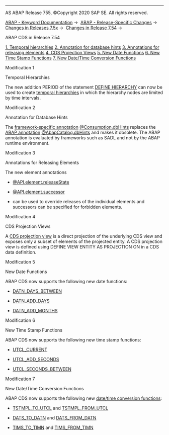   

* * *

AS ABAP Release 755, ©Copyright 2020 SAP SE. All rights reserved.

[ABAP - Keyword Documentation](https://help.sap.com/doc/abapdocu_755_index_htm/7.55/en-US/abenabap.htm) →  [ABAP - Release-Specific Changes](https://help.sap.com/doc/abapdocu_755_index_htm/7.55/en-US/abennews.htm) →  [Changes in Releases 7.5x](https://help.sap.com/doc/abapdocu_755_index_htm/7.55/en-US/abennews-75.htm) →  [Changes in Release 7.54](https://help.sap.com/doc/abapdocu_755_index_htm/7.55/en-US/abennews-754.htm) → 

ABAP CDS in Release 7.54

[1\. Temporal hierarchies](#!ABAP_MODIFICATION_1@1@)
[2\. Annotation for database hints](#!ABAP_MODIFICATION_2@2@)
[3\. Annotations for releasing elements](#!ABAP_MODIFICATION_3@3@)
[4\. CDS Projection Views](#!ABAP_MODIFICATION_4@4@)
[5\. New Date Functions](#!ABAP_MODIFICATION_5@5@)
[6\. New Time Stamp Functions](#!ABAP_MODIFICATION_6@6@)
[7\. New Date/Time Conversion Functions](#!ABAP_MODIFICATION_7@7@)

Modification 1

Temporal Hierarchies

The new addition PERIOD of the statement [DEFINE HIERARCHY](https://help.sap.com/doc/abapdocu_755_index_htm/7.55/en-US/abencds_f1_define_hierarchy.htm) can now be used to create [temporal hierarchies](https://help.sap.com/doc/abapdocu_755_index_htm/7.55/en-US/abentemporal_hierarchy_glosry.htm "Glossary Entry") in which the hierarchy nodes are limited by time intervals.

Modification 2

Annotation for Database Hints

The [framework-specific annotation](https://help.sap.com/doc/abapdocu_755_index_htm/7.55/en-US/abenfrmwrk_annotation_glosry.htm "Glossary Entry") [@Consumption.dbHints](https://help.sap.com/doc/abapdocu_755_index_htm/7.55/en-US/abencds_annotations_frmwrk_tables.htm) replaces the [ABAP annotation](https://help.sap.com/doc/abapdocu_755_index_htm/7.55/en-US/abenabap_annotation_glosry.htm "Glossary Entry") [@AbapCatalog.dbHints](https://help.sap.com/doc/abapdocu_755_index_htm/7.55/en-US/abencds_annotations_abap_tables.htm) and makes it obsolete. The ABAP annotation is evaluated by frameworks such as SADL and not by the ABAP runtime environment.

Modification 3

Annotations for Releasing Elements

The new element annotations

-   [@API.element.releaseState](https://help.sap.com/doc/abapdocu_755_index_htm/7.55/en-US/abencds_f1_element_annotation.htm)

-   [@API.element.successor](https://help.sap.com/doc/abapdocu_755_index_htm/7.55/en-US/abencds_f1_element_annotation.htm)

-   can be used to override releases of the individual elements and successors can be specified for forbidden elements.
    

Modification 4

CDS Projection Views

A [CDS projection view](https://help.sap.com/doc/abapdocu_755_index_htm/7.55/en-US/abencds_define_view_as_projection.htm) is a direct projection of the underlying CDS view and exposes only a subset of elements of the projected entity. A CDS projection view is defined using DEFINE VIEW ENTITY AS PROJECTION ON in a CDS data definition.

Modification 5

New Date Functions

ABAP CDS now supports the following new date functions:

-   [DATN\_DAYS\_BETWEEN](https://help.sap.com/doc/abapdocu_755_index_htm/7.55/en-US/abencds_date_functions_v1.htm)

-   [DATN\_ADD\_DAYS](https://help.sap.com/doc/abapdocu_755_index_htm/7.55/en-US/abencds_date_functions_v1.htm)

-   [DATN\_ADD\_MONTHS](https://help.sap.com/doc/abapdocu_755_index_htm/7.55/en-US/abencds_date_functions_v1.htm)
    

Modification 6

New Time Stamp Functions

ABAP CDS now supports the following new time stamp functions:

-   [UTCL\_CURRENT](https://help.sap.com/doc/abapdocu_755_index_htm/7.55/en-US/abencds_timestamp_functions_v1.htm)

-   [UTCL\_ADD\_SECONDS](https://help.sap.com/doc/abapdocu_755_index_htm/7.55/en-US/abencds_timestamp_functions_v1.htm)

-   [UTCL\_SECONDS\_BETWEEN](https://help.sap.com/doc/abapdocu_755_index_htm/7.55/en-US/abencds_timestamp_functions_v1.htm)
    

Modification 7

New Date/Time Conversion Functions

ABAP CDS now supports the following new [date/time conversion functions](https://help.sap.com/doc/abapdocu_755_index_htm/7.55/en-US/abencds_date_time_conversions_v1.htm):

-   [TSTMPL\_TO\_UTCL](https://help.sap.com/doc/abapdocu_755_index_htm/7.55/en-US/abencds_date_time_conversions_v1.htm) and [TSTMPL\_FROM\_UTCL](https://help.sap.com/doc/abapdocu_755_index_htm/7.55/en-US/abencds_date_time_conversions_v1.htm)

-   [DATS\_TO\_DATN](https://help.sap.com/doc/abapdocu_755_index_htm/7.55/en-US/abencds_date_time_conversions_v1.htm) and [DATS\_FROM\_DATN](https://help.sap.com/doc/abapdocu_755_index_htm/7.55/en-US/abencds_date_time_conversions_v1.htm)

-   [TIMS\_TO\_TIMN](https://help.sap.com/doc/abapdocu_755_index_htm/7.55/en-US/abencds_date_time_conversions_v1.htm) and [TIMS\_FROM\_TIMN](https://help.sap.com/doc/abapdocu_755_index_htm/7.55/en-US/abencds_date_time_conversions_v1.htm)
